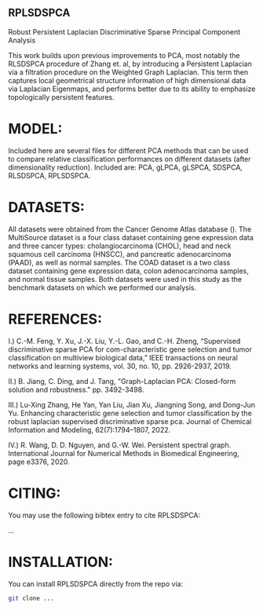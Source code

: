 ## RPLSDSPCA
Robust Persistent Laplacian Discriminative Sparse Principal Component Analysis

This work builds upon previous improvements to PCA, most notably the RLSDSPCA procedure of Zhang et. al, by introducing a Persistent Laplacian via a filtration procedure on the Weighted Graph Laplacian. This term then captures local geometrical structure information of high dimensional data via Laplacian Eigenmaps, and performs better due to its ability to emphasize topologically persistent features.

# MODEL:

Included here are several files for different PCA methods that can be used to compare relative classification performances on different datasets (after dimensionality reduction). Included are: PCA, gLPCA, gLSPCA, SDSPCA, RLSDSPCA, RPLSDSPCA. 

# DATASETS: 

All datasets were obtained from the Cancer Genome Atlas database (). The MultiSource dataset is a four class dataset containing gene expression data and three cancer types: cholangiocarcinoma (CHOL), head and neck squamous cell carcinoma (HNSCC), and pancreatic adenocarcinoma (PAAD), as well as normal samples. The COAD dataset is a two class dataset containing gene expression data, colon adenocarcinoma samples, and normal tissue samples. Both datasets were used in this study as the benchmark datasets on which we performed our analysis. 

# REFERENCES: 

I.) C.-M. Feng, Y. Xu, J.-X. Liu, Y.-L. Gao, and C.-H. Zheng, “Supervised discriminative sparse PCA for com-characteristic gene selection and tumor classification on multiview biological data,” IEEE transactions on neural networks and learning systems, vol. 30, no. 10, pp. 2926-2937, 2019.

II.) B. Jiang, C. Ding, and J. Tang, "Graph-Laplacian PCA: Closed-form solution and robustness." pp. 3492-3498.

III.) Lu-Xing Zhang, He Yan, Yan Liu, Jian Xu, Jiangning Song, and Dong-Jun Yu. Enhancing characteristic gene selection and tumor classification by the robust laplacian supervised discriminative sparse pca. Journal of Chemical Information and Modeling, 62(7):1794–1807, 2022.

IV.) R. Wang, D. D. Nguyen, and G.-W. Wei. Persistent spectral graph. International Journal for Numerical Methods in Biomedical Engineering, page e3376, 2020.

# CITING:

You may use the following bibtex entry to cite RPLSDSPCA:

...

# INSTALLATION: 

You can install RPLSDSPCA directly from the repo via: 

```bash
git clone ...
```

